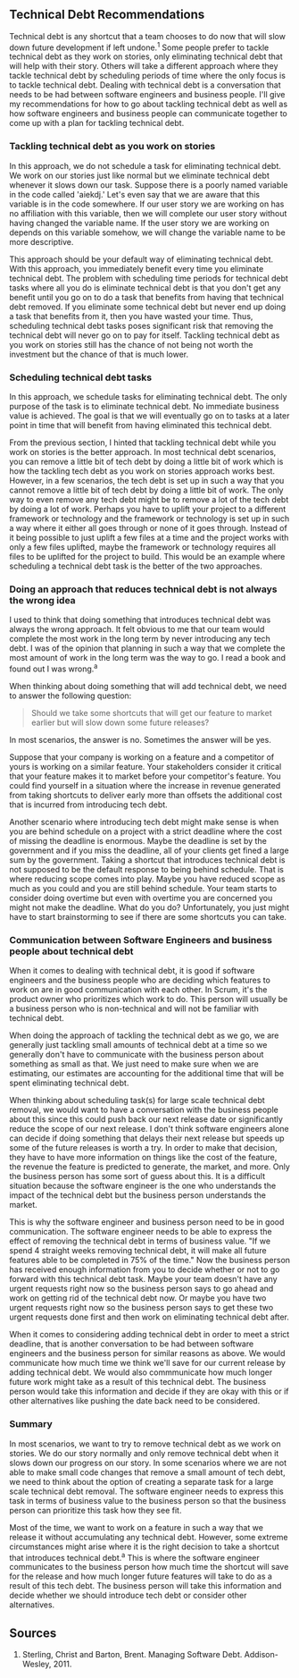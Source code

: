 ## Technical Debt Recommendations
Technical debt is any shortcut that a team chooses to do now that will slow down future development if left undone.<sup>1</sup> Some people prefer to tackle technical debt as they work on stories, only eliminating technical debt that will help with their story. Others will take a different approach where they tackle technical debt by scheduling periods of time where the only focus is to tackle technical debt. Dealing with technical debt is a conversation that needs to be had between software engineers and business people. I'll give my recommendations for how to go about tackling technical debt as well as how software engineers and business people can communicate together to come up with a plan for tackling technical debt.

### Tackling technical debt as you work on stories
In this approach, we do not schedule a task for eliminating technical debt. We work on our stories just like normal but we eliminate technical debt whenever it slows down our task. Suppose there is a poorly named variable in the code called 'aiekdj.' Let's even say that we are aware that this variable is in the code somewhere. If our user story we are working on has no affiliation with this variable, then we will complete our user story without having changed the variable name. If the user story we are working on depends on this variable somehow, we will change the variable name to be more descriptive. 

This approach should be your default way of eliminating technical debt. With this approach, you immediately benefit every time you eliminate technical debt. The problem with scheduling time periods for technical debt tasks where all you do is eliminate technical debt is that you don't get any benefit until you go on to do a task that benefits from having that technical debt removed. If you eliminate some technical debt but never end up doing a task that benefits from it, then you have wasted your time. Thus, scheduling technical debt tasks poses significant risk that removing the technical debt will never go on to pay for itself. Tackling technical debt as you work on stories still has the chance of not being not worth the investment but the chance of that is much lower.

### Scheduling technical debt tasks
In this approach, we schedule tasks for eliminating technical debt. The only purpose of the task is to eliminate technical debt. No immediate business value is achieved. The goal is that we will eventually go on to tasks at a later point in time that will benefit from having eliminated this technical debt. 

From the previous section, I hinted that tackling technical debt while you work on stories is the better approach. In most technical debt scenarios, you can remove a little bit of tech debt by doing a little bit of work which is how the tackling tech debt as you work on stories approach works best. However, in a few scenarios, the tech debt is set up in such a way that you cannot remove a little bit of tech debt by doing a little bit of work. The only way to even remove any tech debt might be to remove a lot of the tech debt by doing a lot of work. Perhaps you have to uplift your project to a different framework or technology and the framework or technology is set up in such a way where it either all goes through or none of it goes through. Instead of it being possible to just uplift a few files at a time and the project works with only a few files uplifted, maybe the framework or technology requires all files to be uplifted for the project to build. This would be an example where scheduling a technical debt task is the better of the two approaches. 

### Doing an approach that reduces technical debt is not always the wrong idea
I used to think that doing something that introduces technical debt was always the wrong approach. It felt obvious to me that our team would complete the most work in the long term by never introducing any tech debt. I was of the opinion that planning in such a way that we complete the most amount of work in the long term was the way to go. I read a book and found out I was wrong.<sup>a</sup>

When thinking about doing something that will add technical debt, we need to answer the following question:

>Should we take some shortcuts that will get our feature to market earlier but will slow down some future releases? 

In most scenarios, the answer is no. Sometimes the answer will be yes.

Suppose that your company is working on a feature and a competitor of yours is working on a similar feature. Your stakeholders consider it critical that your feature makes it to market before your competitor's feature. You could find yourself in a situation where the increase in revenue generated from taking shortcuts to deliver early more than offsets the additional cost that is incurred from introducing tech debt.

Another scenario where introducing tech debt might make sense is when you are behind schedule on a project with a strict deadline where the cost of missing the deadline is enormous. Maybe the deadline is set by the government and if you miss the deadline, all of your clients get fined a large sum by the government. Taking a shortcut that introduces technical debt is not supposed to be the default response to being behind schedule. That is where reducing scope comes into play. Maybe you have reduced scope as much as you could and you are still behind schedule. Your team starts to consider doing overtime but even with overtime you are concerned you might not make the deadline. What do you do? Unfortunately, you just might have to start brainstorming to see if there are some shortcuts you can take.

### Communication between Software Engineers and business people about technical debt
When it comes to dealing with technical debt, it is good if software engineers and the business people who are deciding which features to work on are in good communication with each other. In Scrum, it's the product owner who prioritizes which work to do. This person will usually be a business person who is non-technical and will not be familiar with technical debt.

When doing the approach of tackling the technical debt as we go, we are generally just tackling small amounts of technical debt at a time so we generally don't have to communicate with the business person about something as small as that. We just need to make sure when we are estimating, our estimates are accounting for the additional time that will be spent eliminating technical debt. 

When thinking about scheduling task(s) for large scale technical debt removal, we would want to have a conversation with the business people about this since this could push back our next release date or significantly reduce the scope of our next release. I don't think software engineers alone can decide if doing something that delays their next release but speeds up some of the future releases is worth a try. In order to make that decision, they have to have more information on things like the cost of the feature, the revenue the feature is predicted to generate, the market, and more. Only the business person has some sort of guess about this. It is a difficult situation because the software engineer is the one who understands the impact of the technical debt but the business person understands the market. 

This is why the software engineer and business person need to be in good communication. The software engineer needs to be able to express the effect of removing the technical debt in terms of business value. "If we spend 4 straight weeks removing technical debt, it will make all future features able to be completed in 75% of the time." Now the business person has received enough information from you to decide whether or not to go forward with this technical debt task. Maybe your team doesn't have any urgent requests right now so the business person says to go ahead and work on getting rid of the technical debt now. Or maybe you have two urgent requests right now so the business person says to get these two urgent requests done first and then work on eliminating technical debt after.

When it comes to considering adding technical debt in order to meet a strict deadline, that is another conversation to be had between software engineers and the business person for similar reasons as above. We would communicate how much time we think we'll save for our current release by adding technical debt. We would also commmunicate how much longer future work might take as a result of this technical debt. The business person would take this information and decide if they are okay with this or if other alternatives like pushing the date back need to be considered. 

### Summary
In most scenarios, we want to try to remove technical debt as we work on stories. We do our story normally and only remove technical debt when it slows down our progress on our story. In some scenarios where we are not able to make small code changes that remove a small amount of tech debt, we need to think about the option of creating a separate task for a large scale technical debt removal. The software engineer needs to express this task in terms of business value to the business person so that the business person can prioritize this task how they see fit.

Most of the time, we want to work on a feature in such a way that we release it without accumulating any technical debt. However, some extreme circumstances might arise where it is the right decision to take a shortcut that introduces technical debt.<sup>a</sup> This is where the software engineer communicates to the business person how much time the shortcut will save for the release and how much longer future features will take to do as a result of this tech debt. The business person will take this information and decide whether we should introduce tech debt or consider other alternatives.

## Sources
1. Sterling, Christ and Barton, Brent. Managing Software Debt. Addison-Wesley, 2011.
